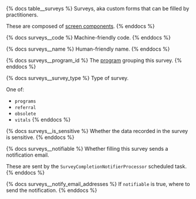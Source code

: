{% docs table__surveys %}
Surveys, aka custom forms that can be filled by practitioners.

These are composed of [screen components](#!/source/source.tamanu.tamanu.survey_screen_components).
{% enddocs %}

{% docs surveys__code %}
Machine-friendly code.
{% enddocs %}

{% docs surveys__name %}
Human-friendly name.
{% enddocs %}

{% docs surveys__program_id %}
The [program](#!/source/source.tamanu.tamanu.programs) grouping this survey.
{% enddocs %}

{% docs surveys__survey_type %}
Type of survey.

One of:
- `programs`
- `referral`
- `obsolete`
- `vitals`
{% enddocs %}

{% docs surveys__is_sensitive %}
Whether the data recorded in the survey is sensitive.
{% enddocs %}

{% docs surveys__notifiable %}
Whether filling this survey sends a notification email.

These are sent by the `SurveyCompletionNotifierProcessor` scheduled task.
{% enddocs %}

{% docs surveys__notify_email_addresses %}
If `notifiable` is true, where to send the notification.
{% enddocs %}
